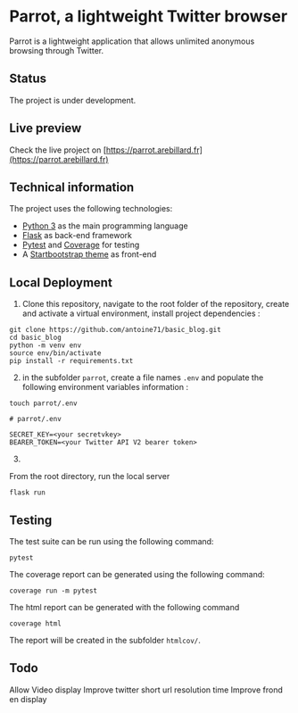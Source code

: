 # Parrot, a lightweight Twitter browser

Parrot is a lightweight application that allows unlimited anonymous browsing through Twitter.

## Status

The project is under development.

## Live preview

Check the live project on [https://parrot.arebillard.fr](https://parrot.arebillard.fr)


## Technical information

The project uses the following technologies:

* [Python 3](https://www.python.org) as the main programming language
* [Flask](https://flask.palletsprojects.com) as back-end framework
* [Pytest](https://pytest.org) and [Coverage](https://pypi.org/project/coverage/) for testing
* A [Startbootstrap theme](https://startbootstrap.com) as front-end

## Local Deployment

1. Clone this repository, navigate to the root folder of the repository, create and activate a virtual environment, install project dependencies :

```
git clone https://github.com/antoine71/basic_blog.git
cd basic_blog
python -m venv env
source env/bin/activate
pip install -r requirements.txt
```

2. in the subfolder `parrot`, create a file names `.env` and populate the following environment variables information :

```shell
touch parrot/.env
```

```
# parrot/.env

SECRET_KEY=<your secretvkey>
BEARER_TOKEN=<your Twitter API V2 bearer token>
```

3. 
From the root directory, run the local server
```
flask run
```

## Testing

The test suite can be run using the following command:

```
pytest
```

The coverage report can be generated using the following command:

```
coverage run -m pytest
```

The html report can be generated with the following command

```
coverage html
```

The report will be created in the subfolder `htmlcov/`.

## Todo

Allow Video display
Improve twitter short url resolution time
Improve frond en display